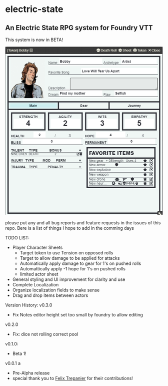 # electric-state
## An Electric State RPG system for Foundry VTT

This system is now in BETA!  

![Character 1](https://raw.githubusercontent.com/DrOgres/electric-state/refs/heads/main/assets/es-char.webp)  


please put any and all bug reports and feature requests in the issues of this repo.  Bere is a list of things I hope to add in the comming days

TODO LIST:

- Player Character Sheets
    - Target token to use Tension on opposed rolls
    - Target to allow damage to be applied for attacks
    - Automatically apply damage to gear for 1's on pushed rolls
    - Automattically apply -1 hope for 1's on pushed rolls
    - limited actor sheet 
- General styling and UI improvement for clarity and use
- Complete Localization
- Organize localization fields to make sense
- Drag and drop items between actors


Version History:
v0.3.0 
- Fix Notes editor height set too small by foundry to allow editing

v0.2.0
- Fix: dice not rolling correct pool

v0.1.0: 
- Beta 1!

v0.0.1 a
- Pre-Alpha release 
- special thank you to [Felix Trepanier](https://github.com/coderunner) for their contributions!


